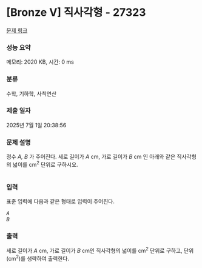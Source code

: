 # [Bronze V] 직사각형 - 27323 

[문제 링크](https://www.acmicpc.net/problem/27323) 

### 성능 요약

메모리: 2020 KB, 시간: 0 ms

### 분류

수학, 기하학, 사칙연산

### 제출 일자

2025년 7월 1일 20:38:56

### 문제 설명

<p>정수 <var>A, B</var> 가 주어진다. 세로 길이가 <var>A</var> cm, 가로 길이가 <var>B</var> cm 인 아래와 같은 직사각형의 넓이를 cm<sup>2</sup> 단위로 구하시오.</p>

<p style="text-align: center;"><img alt="" src="https://upload.acmicpc.net/4709c305-92ed-40a0-ab2e-3ade81daed95/-/preview/"></p>

### 입력 

 <p>표준 입력에 다음과 같은 형태로 입력이 주어진다.</p>

<pre><var>A</var>
<var>B</var></pre>

### 출력 

 <p>세로 길이가 <var>A</var> cm, 가로 길이가 <var>B</var> cm인 직사각형의 넓이를 cm<sup>2</sup> 단위로 구하고, 단위 (cm<sup>2</sup>)를 생략하여 출력한다.</p>

